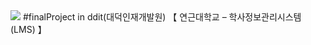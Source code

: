 <img src="https://capsule-render.vercel.app/api?type=모양&color=색상코드&height=높이&section=header&text=텍스트&fontSize=텍스트크기" />
#finalProject in ddit(대덕인재개발원)
【 연근대학교 – 학사정보관리시스템(LMS) 】 
